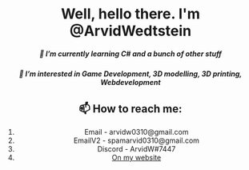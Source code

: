 
<h1 align="center">Well, hello there. I'm @ArvidWedtstein</h1>
<h5 align="center">🌱 I’m currently learning C# and a bunch of other stuff</h2>

<h5 align="center">👀 I’m interested in Game Development, 3D modelling, 3D printing, Webdevelopment</h5>
<h2 align="center">📫 How to reach me: </h6>


<ol align="center">
  <li align="center">Email - arvidw0310@gmail.com</li>
  <li align="center">EmailV2 - spamarvid0310@gmail.com</li>
  <li align="center">Discord - ArvidW#7447</li>
  <li align="center"><a href="https://arvidw.space">On my website</a></li>
</ol>





